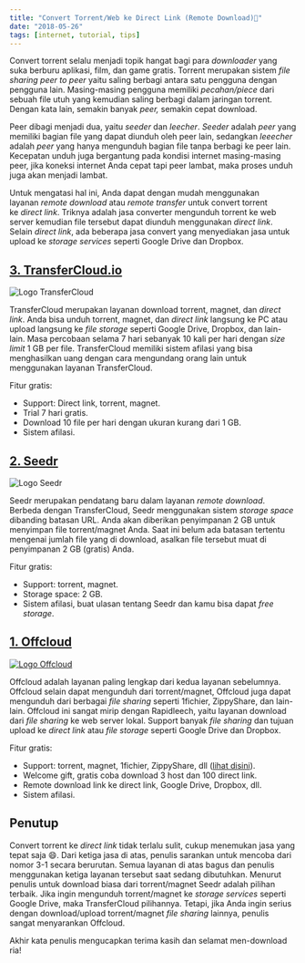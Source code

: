 ```yaml
---
title: "Convert Torrent/Web ke Direct Link (Remote Download)🔗"
date: "2018-05-26"
tags: [internet, tutorial, tips]
---
```


Convert torrent selalu menjadi topik hangat bagi para _downloader_ yang suka berburu aplikasi, film, dan game gratis. Torrent merupakan sistem _file sharing peer to peer_ yaitu saling berbagi antara satu pengguna dengan pengguna lain. Masing-masing pengguna memiliki _pecahan/piece_ dari sebuah file utuh yang kemudian saling berbagi dalam jaringan torrent. Dengan kata lain, semakin banyak _peer,_ semakin cepat download.

Peer dibagi menjadi dua, yaitu _seeder_ dan _leecher_. _Seeder_ adalah _peer_ yang memiliki bagian file yang dapat diunduh oleh peer lain, sedangkan _leeecher_ adalah _peer_ yang hanya mengunduh bagian file tanpa berbagi ke peer lain. Kecepatan unduh juga bergantung pada kondisi internet masing-masing peer, jika koneksi internet Anda cepat tapi peer lambat, maka proses unduh juga akan menjadi lambat.

Untuk mengatasi hal ini, Anda dapat dengan mudah menggunakan layanan _remote download_ atau _remote transfer_ untuk convert torrent ke _direct link_. Triknya adalah jasa converter mengunduh torrent ke web server kemudian file tersebut dapat diunduh menggunakan _direct link_. Selain _direct link_, ada beberapa jasa convert yang menyediakan jasa untuk upload ke _storage services_ seperti Google Drive dan Dropbox.

## [3\. TransferCloud.io](https://transfercloud.io/)

![Logo TransferCloud](/posts/2018-05-26/logo-transfecloud.png)

TransferCloud merupakan layanan download torrent, magnet, dan _direct link_. Anda bisa unduh torrent, magnet, dan _direct link_ langsung ke PC atau upload langsung ke _file storage_ seperti Google Drive, Dropbox, dan lain-lain. Masa percobaan selama 7 hari sebanyak 10 kali per hari dengan _size limit_ 1 GB per file. TransferCloud memiliki sistem afilasi yang bisa menghasilkan uang dengan cara mengundang orang lain untuk menggunakan layanan TransferCloud.

Fitur gratis:

- Support: Direct link, torrent, magnet.
- Trial 7 hari gratis.
- Download 10 file per hari dengan ukuran kurang dari 1 GB.
- Sistem afilasi.

## [2\. Seedr](https://www.seedr.cc/?r=1218060)

![Logo Seedr](https://static.seedr.cc/images/logo-home.png?v=2)

Seedr merupakan pendatang baru dalam layanan _remote download_. Berbeda dengan TransferCloud, Seedr menggunakan sistem _storage space_ dibanding batasan URL. Anda akan diberikan penyimpanan 2 GB untuk menyimpan file torrent/magnet Anda. Saat ini belum ada batasan tertentu mengenai jumlah file yang di download, asalkan file tersebut muat di penyimpanan 2 GB (gratis) Anda.

Fitur gratis:

- Support: torrent, magnet.
- Storage space: 2 GB.
- Sistem afilasi, buat ulasan tentang Seedr dan kamu bisa dapat _free storage_.

## [1\. Offcloud](https://offcloud.com/?=cc3f7388)

[![Logo Offcloud](https://cdn.offcloud.com/468/img)](https://offcloud.com/?=cc3f7388)

Offcloud adalah layanan paling lengkap dari kedua layanan sebelumnya. Offcloud selain dapat mengunduh dari torrent/magnet, Offcloud juga dapat mengunduh dari berbagai _file sharing_ seperti 1fichier, ZippyShare, dan lain-lain. Offcloud ini sangat mirip dengan Rapidleech, yaitu layanan download dari _file sharing_ ke web server lokal. Support banyak _file sharing_ dan tujuan upload ke _direct link_ atau _file storage_ seperti Google Drive dan Dropbox.

Fitur gratis:

- Support: torrent, magnet, 1fichier, ZippyShare, dll ([lihat disini](https://offcloud.com/list)).
- Welcome gift, gratis coba download 3 host dan 100 direct link.
- Remote download link ke direct link, Google Drive, Dropbox, dll.
- Sistem afilasi.

## Penutup

Convert torrent ke _direct link_ tidak terlalu sulit, cukup menemukan jasa yang tepat saja :smile:. Dari ketiga jasa di atas, penulis sarankan untuk mencoba dari nomor 3-1 secara berurutan. Semua layanan di atas bagus dan penulis menggunakan ketiga layanan tersebut saat sedang dibutuhkan. Menurut penulis untuk download biasa dari torrent/magnet Seedr adalah pilihan terbaik. Jika ingin mengunduh torrent/magnet ke _storage services_ seperti Google Drive, maka TransferCloud pilihannya. Tetapi, jika Anda ingin serius dengan download/upload torrent/magnet _file sharing_ lainnya, penulis sangat menyarankan Offcloud.

Akhir kata penulis mengucapkan terima kasih dan selamat men-download ria!
